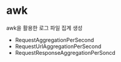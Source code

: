 # awk
awk을 활용한 로그 파일 집계 생성

* RequestAggregationPerSecond
* RequestUrlAggregationPerSecond
* RequestResponseAggregationPerSoncd
